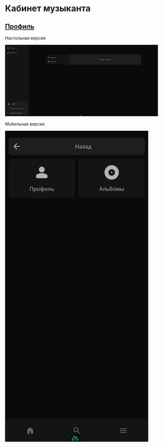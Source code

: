 # Кабинет музыканта

## [Профиль](profile/README.md)

Настольная версия

<img src="./desktop.png" />

Мобильная версия

<img src="./mobile.png" />
